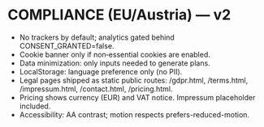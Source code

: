 # COMPLIANCE (EU/Austria) — v2

- No trackers by default; analytics gated behind CONSENT_GRANTED=false.
- Cookie banner only if non‑essential cookies are enabled.
- Data minimization: only inputs needed to generate plans.
- LocalStorage: language preference only (no PII).
- Legal pages shipped as static public routes: /gdpr.html, /terms.html, /impressum.html, /contact.html, /pricing.html.
- Pricing shows currency (EUR) and VAT notice. Impressum placeholder included.
- Accessibility: AA contrast; motion respects prefers-reduced-motion.
